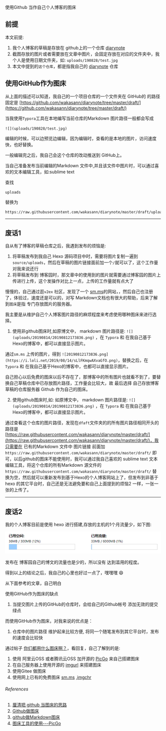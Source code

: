 使用Github 当作自己个人博客的图床

## 前提

本文前提:

1. 我个人博客的草稿是存放在 github上的一个仓库 [diarynote](https://github.com/wakasann/diarynote)
2. 截图存放的图片或者需要放在文章中图片，会固定存放在对应的文件夹中，我个人是使用日期文件夹，如: `uploads/190828/test.jpg`
3. 本文中提到的`这个仓库`，都是指我自己的 [diarynote](https://github.com/wakasann/diarynote) 仓库



## 使用GitHub作为图床



从上面的描述可以知道，我自己的一个项目仓库的一个文件夹在 GitHub的 的路径固定是 [https://github.com/wakasann/diarynote/tree/master/draft/](https://github.com/wakasann/diarynote/tree/master/draft/)

当我使用`Typora`工具在本地编写当前仓库的Markdown 图片路径一般都会写成

`![](uploads/190828/test.jpg)`

编辑的时候，可以边预览边编辑，因为编辑时，查看的是本地的图片，访问速度快，也好替换。



一般编辑完之后，我自己会这个仓库的改动推送到 GitHub上。



当自己准备发布当前编辑的Markdown 文件中,并且该文件中图片时，可以通过喜欢的文本编辑工具，如:sublime text 

查找

```
uploads
```



替换为

```
https://raw.githubusercontent.com/wakasann/diarynote/master/draft/uploads
```

------

## 废话1

自从有了博客的草稿仓库之后，我遇到发布的烦恼是:

1. 将草稿发布到我自己 Hexo 源码项目中时，需要将图片复制一遍到 `source/uploads`，然后在草稿的图片链接面前加一个`/`就可以了，这个工作量对我来说还行
2. 将草稿发布到 博客园时，那文章中的使用到的图片就需要通过博客园的图片上传进行上传，这个发操作对比上一点，上传的工作量就有点大了



慢慢的，自己通过逛`v2ex` 社区，发现了一个 [sm.ms](https://sm.ms/)的网站，，然后自己也注册了，体验过，速度还是可以的，对写 Markdown文档也有很大的帮助，后来了解到`图床`是指 专门存放图片的服务器。

我主要是从维护自己个人博客图片路径的麻烦程度来考虑使用哪种图床来进行选择。

1. 使用非github图床时,如原博文中， markdown 图片路径是: `![](uploads/20190814/20190812173836.png)` ，在 `Typora` 和 在我自己基于Hexo的博客中，都可以直接显示图片。

通过`sm.ms` 上传的图片，得到 `![20190812173836.png](https://i.loli.net/2019/08/14/sLlFKmqwAXvaGfO.png)`，替换之后，在 `Typora` 和 在我自己基于Hexo的博客中，也都可以直接显示图片。

自己担心以后免费的图床以后不存在了，那博客中的所有图片也就看不到了，要替换自己草稿仓库中已存放图片路径，工作量会比较大，故 最后选择 自己存放博客草稿的仓库服务器 Github 作为自己的图床。



2. 使用github图床时,如: 如原博文中， markdown 图片路径是: `![](uploads/20190814/20190812173836.png)` ，在 `Typora` 和 在我自己基于Hexo的博客中，都可以直接显示图片。

通过查看这个仓库的图片路径，发现在`dfaft`文件夹的的所有图片路径相同开头的路径是[https://raw.githubusercontent.com/wakasann/diarynote/master/draft/](https://raw.githubusercontent.com/wakasann/diarynote/master/draft/)，我只需要在 已有的Markdown 文件中 图片链接 前面加 `https://raw.githubusercontent.com/wakasann/diarynote/master/draft/` 即可，以后github的图床不能使用时，我可以通过我自己喜欢的  sublime text 文本编辑工具，将这个仓库的所有Markdown 源文件的 `https://raw.githubusercontent.com/wakasann/diarynote/master/draft/` 替换为空，然后就可以重新发布到基于Hexo的个人博客网站上了，但发布到非基于hexo 的其它平台时，自己还是无法避免要和自己上面提到的烦恼2 一样，一张一张的上传了。

------




## 废话2



我的个人博客目前是使用 hexo 进行搭建,存放的主机的1个月流量少，如下图:

![](https://raw.githubusercontent.com/wakasann/diarynote/master/draft/uploads/190828/20190828165503.jpg)

发布在 博客园自己的博文的流量也是少的，所以没有 达到滥用的程度。

得到以上的结论之后，我自己的心里也好过一点了，嘿嘿嘿 :smile:



从下面参考的文章，自己明白

使用GitHub作为图床的缺点

1. 当提交图片上传的GitHub的仓库时，会给自己的Github帐号 添加无效的提交绿点

而使用GitHub作为图床，对我来说的优点是：

1. 仓库中的图片路径 维护起来比较方便, 将同一个随笔发布到其它平台时，发布的速度会比较快



通过帖子 [你们都用什么图床啊？](https://www.v2ex.com/t/489390)，看回复，自己了解到的是:

1. 使用 阿里云OSS 或者腾讯云OSS  加开源的 [PicGo](https://github.com/Molunerfinn/PicGo) 来自己搭建图床
2. 在自己服务器上使用开源的 [imgurl](https://github.com/helloxz/imgurl) 来搭建图床
3. 使用Gitee 做图床
4. 使用网上已有的免费图床 [sm.ms](https://sm.ms/) ,[imgchr](https://imgchr.com/)




###### References

1. [厘清把 github 当图床的思路](https://www.cnblogs.com/qwangxiao/p/9191508.html)
2. [Github做图床](https://www.jianshu.com/p/d51258ef5484)
3. [github做Markdown图床](https://www.jianshu.com/p/33eeacac3344)
4. [图床工具的使用---PicGo](https://www.jianshu.com/p/9d91355e8418)